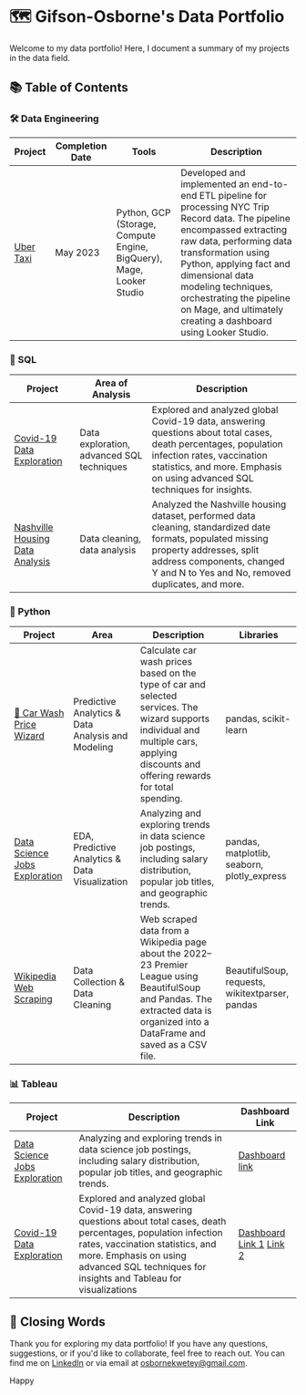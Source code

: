 # 🗺 Gifson-Osborne's Data Portfolio

Welcome to my data portfolio! Here, I document a summary of my projects in the data field.

## 📚 Table of Contents

### 🛠 Data Engineering
| Project                | Completion Date | Tools                                          | Description                                       |
|------------------------|------------------|------------------------------------------------|---------------------------------------------------|
| [Uber Taxi](Link)       | May 2023          | Python, GCP (Storage, Compute Engine, BigQuery), Mage, Looker Studio | Developed and implemented an end-to-end ETL pipeline for processing NYC Trip Record data. The pipeline encompassed extracting raw data, performing data transformation using Python, applying fact and dimensional data modeling techniques, orchestrating the pipeline on Mage, and ultimately creating a dashboard using Looker Studio. |

### 💾 SQL
| Project                                                  | Area of Analysis                     | Description                                                                                                                                                                                   |
|----------------------------------------------------------|--------------------------------------|-----------------------------------------------------------------------------------------------------------------------------------------------------------------------------------------------|
| [Covid-19 Data Exploration](https://github.com/ask-Osborne/Covid-19_Data_Exploration)                        | Data exploration, advanced SQL techniques   | Explored and analyzed global Covid-19 data, answering questions about total cases, death percentages, population infection rates, vaccination statistics, and more. Emphasis on using advanced SQL techniques for insights. |
| [Nashville Housing Data Analysis](https://github.com/ask-Osborne/Nashville-Housing-Data-Cleaning-SQL) | Data cleaning, data analysis          | Analyzed the Nashville housing dataset, performed data cleaning, standardized date formats, populated missing property addresses, split address components, changed Y and N to Yes and No, removed duplicates, and more.  |

### 🐍 Python
| Project                               | Area                 | Description                                                                                                                                                                                   | Libraries              |
|---------------------------------------|----------------------|-----------------------------------------------------------------------------------------------------------------------------------------------------------------------------------------------|------------------------|
[🧼 Car Wash Price Wizard](https://github.com/ask-Osborne/Car-Wash-Price-Wizard) | Predictive Analytics & Data Analysis and Modeling | Calculate car wash prices based on the type of car and selected services. The wizard supports individual and multiple cars, applying discounts and offering rewards for total spending. | pandas, scikit-learn   
[Data Science Jobs Exploration](https://github.com/ask-Osborne/Data-Science-Jobs-Exploration-) | EDA,  Predictive Analytics & Data Visualization | Analyzing and exploring trends in data science job postings, including salary distribution, popular job titles, and geographic trends. | pandas, matplotlib, seaborn, plotly_express |
| [Wikipedia Web Scraping](https://github.com/ask-Osborne/Web_Scraping) | Data Collection & Data Cleaning | Web scraped data from a Wikipedia page about the 2022–23 Premier League using BeautifulSoup and Pandas. The extracted data is organized into a DataFrame and saved as a CSV file.  | BeautifulSoup, requests, wikitextparser, pandas |

### 📊 Tableau
| Project                               | Description                                                          | Dashboard Link                                      |
|---------------------------------------|----------------------------------------------------------------------|------------------------------------------------------|
| [Data Science Jobs Exploration](https://github.com/ask-Osborne/Data-Science-Jobs-Exploration-)        | Analyzing and exploring trends in data science job postings, including salary distribution, popular job titles, and geographic trends. | [Dashboard link](https://public.tableau.com/app/profile/giftson.osborne.affum/viz/JobsinDataScience/Dashboard2) |
| [Covid-19 Data Exploration](https://github.com/ask-Osborne/Covid-19_Data_Exploration) |Explored and analyzed global Covid-19 data, answering questions about total cases, death percentages, population infection rates, vaccination statistics, and more. Emphasis on using advanced SQL techniques for insights and Tableau for visualizations | [Dashboard Link 1](https://public.tableau.com/app/profile/giftson.osborne.affum/viz/CoronavirusDataViz/Dashboard1) [Link 2](https://www.novypro.com/project/coronavirus-data-viz) |

## 🌟 Closing Words

Thank you for exploring my data portfolio! If you have any questions, suggestions, or if you'd like to collaborate, feel free to reach out. You can find me on [LinkedIn](https://www.linkedin.com/in/giftson-osborne-affum-6b1853183/) or via email at [osbornekwetey@gmail.com](mailto:osbornekwetey@gmail.com).

Happy

